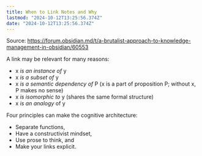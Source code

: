 ```yaml
---
title: When to Link Notes and Why
lastmod: "2024-10-12T13:25:56.374Z"
date: "2024-10-12T13:25:56.374Z"
---
```


Source: <https://forum.obsidian.md/t/a-brutalist-approach-to-knowledge-management-in-obsidian/60553>

A link may be relevant for many reasons:

- x _is an instance of_ y
- x _is a subset of_ y
- x _is a semantic dependency of_ P (x is a part of proposition P; without x, P makes no sense)
- x _is isomorphic to_ y (shares the same formal structure)
- x _is an analogy_ of y

Four principles can make the cognitive architecture:

- Separate functions,
- Have a constructivist mindset,
- Use prose to think, and
- Make your links explicit.
